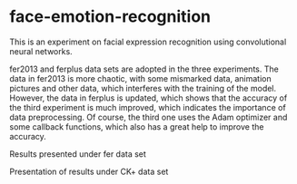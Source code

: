 # face-emotion-recognition
This is an experiment on facial expression recognition using convolutional neural networks.

fer2013 and ferplus data sets are adopted in the three experiments. The data in fer2013 is more chaotic, with some mismarked data, animation pictures and other data, which interferes with the training of the model. However, the data in ferplus is updated, which shows that the accuracy of the third experiment is much improved, which indicates the importance of data preprocessing. Of course, the third one uses the Adam optimizer and some callback functions, which also has a great help to improve the accuracy.

Results presented under fer data set

Presentation of results under CK+ data set

























